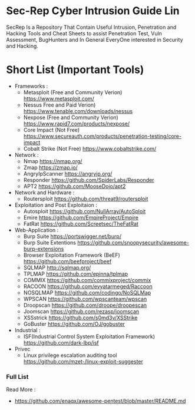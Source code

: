 # Sec-Rep Cyber Intrusion Guide Lin
SecRep Is a Repository That Contain Useful Intrusion, Penetration and Hacking Tools  and Cheat Sheets to assist Penetration Test, Vuln Assessment, BugHunters and In General EveryOne interested in Security and Hacking. 
# Short List (Important Tools) 
- Frameworks : 
    - Metasploit (Free and Community Verion)  https://www.metasploit.com/
    - Nessus Free and Paid Verion) https://www.tenable.com/downloads/nessus
    - Nexpose (Free and Community Verion) https://www.rapid7.com/products/nexpose/
    - Core Impact (Not Free) https://www.secureauth.com/products/penetration-testing/core-impact
    - Cobalt Strike (Not Free) https://www.cobaltstrike.com/
- Network : 
    - Nmap https://nmap.org/
    - Zmap https://zmap.io/
    - AngryIpScanner https://angryip.org/
    - Responder https://github.com/SpiderLabs/Responder
    - APT2 https://github.com/MooseDojo/apt2
- Network and Hardware : 
    - Routersploit https://github.com/threat9/routersploit
-   Exploitation and Post Exploitaion : 
    - Autosploit https://github.com/NullArray/AutoSploit
    - Emire https://github.com/EmpireProject/Empire
    - FatRat https://github.com/Screetsec/TheFatRat
- Web-Application : 
    - Burp Suite https://portswigger.net/burp/
    - Burp Suite Extentions https://github.com/snoopysecurity/awesome-burp-extensions
    - Browser Exploitation Framework (BeEF) https://github.com/beefproject/beef
    - SQLMAP http://sqlmap.org/
    - TPLMAP https://github.com/epinna/tplmap
    - COMMIX https://github.com/commixproject/commix
    - RACOON https://github.com/evyatarmeged/Raccoon
    - NOSQLMAP https://github.com/codingo/NoSQLMap
    - WPSCAN https://github.com/wpscanteam/wpscan
    - Droopscan https://github.com/droope/droopescan
    - Joomscan https://github.com/rezasp/joomscan
    - XSSstrick https://github.com/s0md3v/XSStrike
    - GoBuster https://github.com/OJ/gobuster
- Industrial : 
    - ISF(Industrial Control System Exploitation Framework) https://github.com/dark-lbp/isf
- Privec
    - Linux privilege escalation auditing tool  https://github.com/mzet-/linux-exploit-suggester

### Full List 

Read More : 
  * https://github.com/enaqx/awesome-pentest/blob/master/README.md
